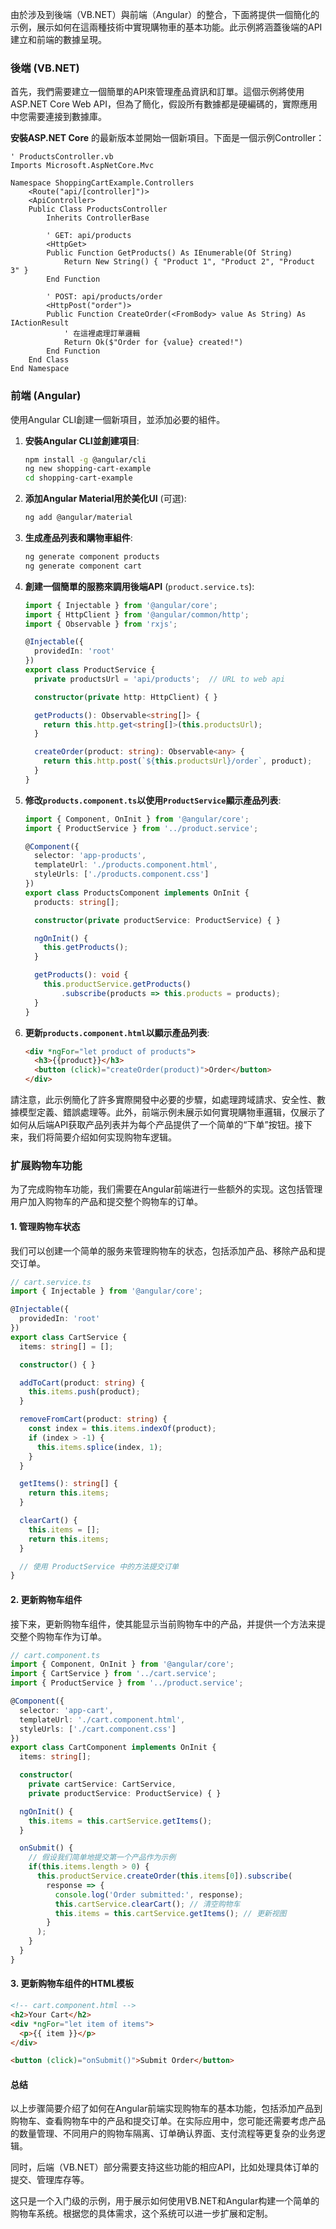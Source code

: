由於涉及到後端（VB.NET）與前端（Angular）的整合，下面將提供一個簡化的示例，展示如何在這兩種技術中實現購物車的基本功能。此示例將涵蓋後端的API建立和前端的數據呈現。

### 後端 (VB.NET)

首先，我們需要建立一個簡單的API來管理產品資訊和訂單。這個示例將使用ASP.NET Core Web API，但為了簡化，假設所有數據都是硬編碼的，實際應用中您需要連接到數據庫。

**安裝ASP.NET Core** 的最新版本並開始一個新項目。下面是一個示例Controller：

```vb.net
' ProductsController.vb
Imports Microsoft.AspNetCore.Mvc

Namespace ShoppingCartExample.Controllers
    <Route("api/[controller]")>
    <ApiController>
    Public Class ProductsController
        Inherits ControllerBase

        ' GET: api/products
        <HttpGet>
        Public Function GetProducts() As IEnumerable(Of String)
            Return New String() { "Product 1", "Product 2", "Product 3" }
        End Function

        ' POST: api/products/order
        <HttpPost("order")>
        Public Function CreateOrder(<FromBody> value As String) As IActionResult
            ' 在這裡處理訂單邏輯
            Return Ok($"Order for {value} created!")
        End Function
    End Class
End Namespace
```

### 前端 (Angular)

使用Angular CLI創建一個新項目，並添加必要的組件。

1. **安裝Angular CLI並創建項目**:

   ```sh
   npm install -g @angular/cli
   ng new shopping-cart-example
   cd shopping-cart-example
   ```

2. **添加Angular Material用於美化UI** (可選):

   ```sh
   ng add @angular/material
   ```

3. **生成產品列表和購物車組件**:

   ```sh
   ng generate component products
   ng generate component cart
   ```

4. **創建一個簡單的服務來調用後端API** (`product.service.ts`):

   ```typescript
   import { Injectable } from '@angular/core';
   import { HttpClient } from '@angular/common/http';
   import { Observable } from 'rxjs';

   @Injectable({
     providedIn: 'root'
   })
   export class ProductService {
     private productsUrl = 'api/products';  // URL to web api

     constructor(private http: HttpClient) { }

     getProducts(): Observable<string[]> {
       return this.http.get<string[]>(this.productsUrl);
     }

     createOrder(product: string): Observable<any> {
       return this.http.post(`${this.productsUrl}/order`, product);
     }
   }
   ```

5. **修改`products.component.ts`以使用`ProductService`顯示產品列表**:

   ```typescript
   import { Component, OnInit } from '@angular/core';
   import { ProductService } from '../product.service';

   @Component({
     selector: 'app-products',
     templateUrl: './products.component.html',
     styleUrls: ['./products.component.css']
   })
   export class ProductsComponent implements OnInit {
     products: string[];

     constructor(private productService: ProductService) { }

     ngOnInit() {
       this.getProducts();
     }

     getProducts(): void {
       this.productService.getProducts()
           .subscribe(products => this.products = products);
     }
   }
   ```

6. **更新`products.component.html`以顯示產品列表**:

   ```html
   <div *ngFor="let product of products">
     <h3>{{product}}</h3>
     <button (click)="createOrder(product)">Order</button>
   </div>
   ```

請注意，此示例簡化了許多實際開發中必要的步驟，如處理跨域請求、安全性、數據模型定義、錯誤處理等。此外，前端示例未展示如何實現購物車邏辑，仅展示了如何从后端API获取产品列表并为每个产品提供了一个简单的“下单”按钮。接下来，我们将简要介绍如何实现购物车逻辑。

### 扩展购物车功能

为了完成购物车功能，我们需要在Angular前端进行一些额外的实现。这包括管理用户加入购物车的产品和提交整个购物车的订单。

#### 1. 管理购物车状态

我们可以创建一个简单的服务来管理购物车的状态，包括添加产品、移除产品和提交订单。

```typescript
// cart.service.ts
import { Injectable } from '@angular/core';

@Injectable({
  providedIn: 'root'
})
export class CartService {
  items: string[] = [];

  constructor() { }

  addToCart(product: string) {
    this.items.push(product);
  }

  removeFromCart(product: string) {
    const index = this.items.indexOf(product);
    if (index > -1) {
      this.items.splice(index, 1);
    }
  }

  getItems(): string[] {
    return this.items;
  }

  clearCart() {
    this.items = [];
    return this.items;
  }

  // 使用 ProductService 中的方法提交订单
}
```

#### 2. 更新购物车组件

接下来，更新购物车组件，使其能显示当前购物车中的产品，并提供一个方法来提交整个购物车作为订单。

```typescript
// cart.component.ts
import { Component, OnInit } from '@angular/core';
import { CartService } from '../cart.service';
import { ProductService } from '../product.service';

@Component({
  selector: 'app-cart',
  templateUrl: './cart.component.html',
  styleUrls: ['./cart.component.css']
})
export class CartComponent implements OnInit {
  items: string[];

  constructor(
    private cartService: CartService,
    private productService: ProductService) { }

  ngOnInit() {
    this.items = this.cartService.getItems();
  }

  onSubmit() {
    // 假设我们简单地提交第一个产品作为示例
    if(this.items.length > 0) {
      this.productService.createOrder(this.items[0]).subscribe(
        response => {
          console.log('Order submitted:', response);
          this.cartService.clearCart(); // 清空购物车
          this.items = this.cartService.getItems(); // 更新视图
        }
      );
    }
  }
}
```

#### 3. 更新购物车组件的HTML模板

```html
<!-- cart.component.html -->
<h2>Your Cart</h2>
<div *ngFor="let item of items">
  <p>{{ item }}</p>
</div>

<button (click)="onSubmit()">Submit Order</button>
```

#### 总结

以上步骤简要介绍了如何在Angular前端实现购物车的基本功能，包括添加产品到购物车、查看购物车中的产品和提交订单。在实际应用中，您可能还需要考虑产品的数量管理、不同用户的购物车隔离、订单确认界面、支付流程等更复杂的业务逻辑。

同时，后端（VB.NET）部分需要支持这些功能的相应API，比如处理具体订单的提交、管理库存等。

这只是一个入门级的示例，用于展示如何使用VB.NET和Angular构建一个简单的购物车系统。根据您的具体需求，这个系统可以进一步扩展和定制。